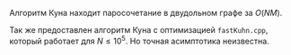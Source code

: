 Алгоритм Куна находит паросочетание в двудольном графе за $O(NM)$.

Так же предоставлен алгоритм Куна с оптимизацией `fastKuhn.cpp`, который работает для $N\le10^5$. Но точная асимптотика неизвестна.